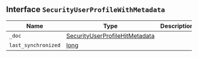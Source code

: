 ## Interface `SecurityUserProfileWithMetadata`

| Name | Type | Description |
| - | - | - |
| `_doc` | [SecurityUserProfileHitMetadata](./SecurityUserProfileHitMetadata.md) | &nbsp; |
| `last_synchronized` | [long](./long.md) | &nbsp; |
